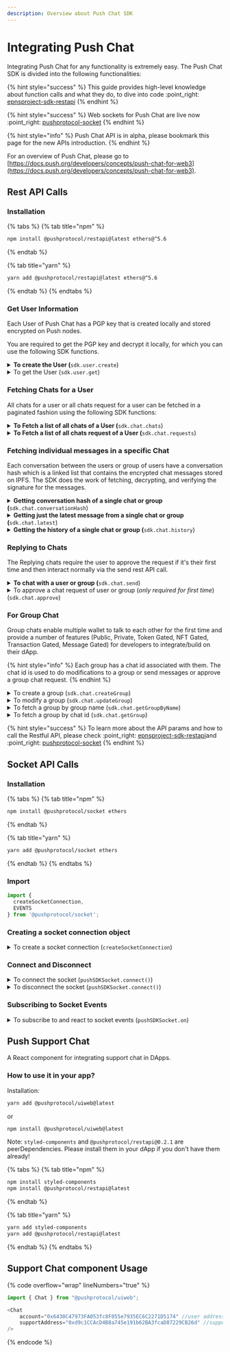 ```yaml
---
description: Overview about Push Chat SDK
---
```


# Integrating Push Chat

Integrating Push Chat for any functionality is extremely easy. The Push Chat SDK is divided into the following functionalities:

{% hint style="success" %}
This guide provides high-level knowledge about function calls and what they do, to dive into code :point\_right: [epnsproject-sdk-restapi](../developer-tooling/push-sdk/sdk-packages-details/epnsproject-sdk-restapi/ "mention")
{% endhint %}

{% hint style="success" %}
Web sockets for Push Chat are live now :point\_right: [pushprotocol-socket](../developer-tooling/push-sdk/sdk-packages-details/pushprotocol-socket/ "mention")
{% endhint %}

{% hint style="info" %}
Push Chat API is in alpha, please bookmark this page for the new APIs introduction.
{% endhint %}

For an overview of Push Chat, please go to [https://docs.push.org/developers/concepts/push-chat-for-web3](https://docs.push.org/developers/concepts/push-chat-for-web3).

## Rest API Calls

### Installation

{% tabs %}
{% tab title="npm" %}
```bash
npm install @pushprotocol/restapi@latest ethers@^5.6
```
{% endtab %}

{% tab title="yarn" %}
```bash
yarn add @pushprotocol/restapi@latest ethers@^5.6
```
{% endtab %}
{% endtabs %}

### Get User Information

Each User of Push Chat has a PGP key that is created locally and stored encrypted on Push nodes.&#x20;

You are required to get the PGP key and decrypt it locally, for which you can use the following SDK functions.

<details>

<summary><strong>To create the User (</strong><code>sdk.user.create</code>)</summary>

This function will create a new user and return the created user’s information, like the PGP keys. It takes as arguments the address of the wallet and the environment variable.

Read in detail [👉](https://emojipedia.org/backhand-index-pointing-right/) [initializing-user.md](../developer-tooling/push-sdk/sdk-packages-details/epnsproject-sdk-restapi/for-chat/initializing-user.md "mention")

</details>

<details>

<summary>To get the User (<code>sdk.user.get</code>)</summary>

This function will return all the user information, like the PGP keys. It takes as arguments the address of the wallet and the environment variable.

Read in detail [👉](https://emojipedia.org/backhand-index-pointing-right/) [initializing-user.md](../developer-tooling/push-sdk/sdk-packages-details/epnsproject-sdk-restapi/for-chat/initializing-user.md "mention")

</details>

### Fetching Chats for a User

All chats for a user or all chats request for a user can be fetched in a paginated fashion using the following SDK functions:

<details>

<summary><strong>To Fetch  a list of all chats of a User (</strong><code>sdk.chat.chats</code>)</summary>

This function returns all the latest chats from each address the caller is talking to. It’s used to build the inbox on a chat application for an address.

Read in detail [👉](https://emojipedia.org/backhand-index-pointing-right/) [fetching-chats.md](../developer-tooling/push-sdk/sdk-packages-details/epnsproject-sdk-restapi/for-chat/fetching-chats.md "mention")

</details>

<details>

<summary><strong>To Fetch a list of all chats request of a User (</strong><code>sdk.chat.requests</code>)</summary>

This function returns all the requests that wallet addresses sent to a particular address. In Push Chat, the receiver of the messages must always approve the request to start the chat with the other address.

Read in detail [👉](https://emojipedia.org/backhand-index-pointing-right/) [fetching-chats.md](../developer-tooling/push-sdk/sdk-packages-details/epnsproject-sdk-restapi/for-chat/fetching-chats.md "mention")

</details>

### Fetching individual messages in a specific Chat

Each conversation between the users or group of users have a conversation hash which is a linked list that contains the encrypted chat messages stored on IPFS. The SDK does the work of fetching, decrypting, and verifying the signature for the messages.

<details>

<summary><strong>Getting conversation hash of a single chat or group (</strong><code>sdk.chat.conversationHash</code>)</summary>

This function returns the conversation hash of the latest message exchanged between the user and the conversation.

Read in detail [👉](https://emojipedia.org/backhand-index-pointing-right/) [fetching-chats.md](../developer-tooling/push-sdk/sdk-packages-details/epnsproject-sdk-restapi/for-chat/fetching-chats.md "mention")

</details>

<details>

<summary><strong>Getting just the latest message from a single chat or group (</strong><code>sdk.chat.latest</code>)</summary>

This function takes as an argument the conversation hash from a message and then returns the message content decrypted.

Read in detail [👉](https://emojipedia.org/backhand-index-pointing-right/) [fetching-chats.md](../developer-tooling/push-sdk/sdk-packages-details/epnsproject-sdk-restapi/for-chat/fetching-chats.md "mention")

</details>

<details>

<summary><strong>Getting the history of a single chat or group (</strong><code>sdk.chat.history</code>)</summary>

This function takes in an argument as the conversation hash from a message and the pagination and then returns the message content decrypted.

Read in detail [👉](https://emojipedia.org/backhand-index-pointing-right/) [fetching-chats.md](../developer-tooling/push-sdk/sdk-packages-details/epnsproject-sdk-restapi/for-chat/fetching-chats.md "mention")

</details>

### Replying to Chats

The Replying chats require the user to approve the request if it's their first time and then interact normally via the send rest API call.

<details>

<summary><strong>To chat with a user or group (</strong><code>sdk.chat.send</code>)</summary>

Use this function to send messages to other addresses.

Read in detail [👉](https://emojipedia.org/backhand-index-pointing-right/) [sending-chat.md](../developer-tooling/push-sdk/sdk-packages-details/epnsproject-sdk-restapi/for-chat/sending-chat.md "mention")

</details>

<details>

<summary>To approve a chat request of user or group (<em>only required for first time</em>) (<code>sdk.chat.approve</code>)</summary>

When receiving a Request, call this function to approve the request so you can start talking back to the address.

Read in detail [👉](https://emojipedia.org/backhand-index-pointing-right/) [sending-chat.md](../developer-tooling/push-sdk/sdk-packages-details/epnsproject-sdk-restapi/for-chat/sending-chat.md "mention")

</details>

### For Group Chat

Group chats enable multiple wallet to talk to each other for the first time and provide a number of features (Public, Private, Token Gated, NFT Gated, Transaction Gated, Message Gated) for developers to integrate/build on their dApp.

{% hint style="info" %}
Each group has a chat id associated with them. The chat id is used to do modifications to a group or send messages or approve a group chat request.
{% endhint %}

<details>

<summary>To create a group (<code>sdk.chat.createGroup</code>)</summary>

Use this function to create group chat between multiple wallets.

Read in detail [👉](https://emojipedia.org/backhand-index-pointing-right/) [group-chat.md](../developer-tooling/push-sdk/sdk-packages-details/epnsproject-sdk-restapi/for-chat/group-chat.md "mention")

</details>

<details>

<summary>To modify a group (<code>sdk.chat.updateGroup</code>)</summary>

Use this function to modify a group name, description, members, etc.

Read in detail [👉](https://emojipedia.org/backhand-index-pointing-right/) [group-chat.md](../developer-tooling/push-sdk/sdk-packages-details/epnsproject-sdk-restapi/for-chat/group-chat.md "mention")

</details>

<details>

<summary>To fetch a group by group name (<code>sdk.chat.getGroupByName</code>)</summary>

To get info of the group including the chat id which is used to send messages in that group.

Read in detail [👉](https://emojipedia.org/backhand-index-pointing-right/) [group-chat.md](../developer-tooling/push-sdk/sdk-packages-details/epnsproject-sdk-restapi/for-chat/group-chat.md "mention")

</details>

<details>

<summary>To fetch a group by chat id (<code>sdk.chat.getGroup</code>)</summary>

To get info of the group including by providing chat id of the group.

Read in detail [👉](https://emojipedia.org/backhand-index-pointing-right/) [group-chat.md](../developer-tooling/push-sdk/sdk-packages-details/epnsproject-sdk-restapi/for-chat/group-chat.md "mention")

</details>

{% hint style="success" %}
To learn more about the API params and how to call the Restful API, please check :point\_right: [epnsproject-sdk-restapi](../developer-tooling/push-sdk/sdk-packages-details/epnsproject-sdk-restapi/ "mention")and :point\_right: [pushprotocol-socket](../developer-tooling/push-sdk/sdk-packages-details/pushprotocol-socket/ "mention")
{% endhint %}

## Socket API Calls

### Installation

{% tabs %}
{% tab title="npm" %}
```bash
npm install @pushprotocol/socket ethers
```
{% endtab %}

{% tab title="yarn" %}
```bash
yarn add @pushprotocol/socket ethers
```
{% endtab %}
{% endtabs %}

### Import

```typescript
import {
  createSocketConnection,
  EVENTS
} from '@pushprotocol/socket';
```

### **Creating a socket connection object**

<details>

<summary>To create a socket connection (<code>createSocketConnection</code>)</summary>

To create a socket connection and retain the variable.

```javascript
const pushSDKSocket = createSocketConnection({
    user: 'eip155:0xab16a96d359ec26a11e2c2b3d8f8b8942d5bfcdb',
    env: 'staging',
    socketType: 'chat',
    socketOptions: { autoConnect: true, reconnectionAttempts: 3 }
});
```

</details>

### Connect and Disconnect

<details>

<summary>To connect the socket (<code>pushSDKSocket.connect()</code>)</summary>

Establishes a socket connection to stream all incoming chat requests, messages, etc.

</details>

<details>

<summary>To disconnect the socket (<code>pushSDKSocket.connect()</code>)</summary>

Disconnects the socket connection.

</details>

### **Subscribing to Socket Events**

<details>

<summary>To subscribe to and react to socket events (<code>pushSDKSocket.on</code>)</summary>

* EVENTS.CONNECT - Whenever the socket is connected
* EVENTS.DISCONNECT - Whenever the socket is connected
* EVENTS.CHAT\_RECEIVED\_MESSAGE - Whenever the user recieves a message or chat requests

**Sample Code**

```javascript
pushSDKSocket.on(EVENTS.CONNECT, () => {

});

pushSDKSocket.on(EVENTS.DISCONNECT, () => {

});

pushSDKSocket.on(EVENT.CHAT_RECEIVED_MESSAGE, (message) => {
  // message is the message object data whenever a new message is received
});
```

</details>

## Push Support Chat

A React component for integrating support chat in DApps.

### How to use it in your app?

Installation:

```bash
yarn add @pushprotocol/uiweb@latest
```

or

```bash
npm install @pushprotocol/uiweb@latest
```

Note: `styled-components` and `@pushprotocol/restapi@0.2.1` are peerDependencies. Please install them in your dApp if you don't have them already!

{% tabs %}
{% tab title="npm" %}
```bash
npm install styled-components 
npm install @pushprotocol/restapi@latest
```
{% endtab %}

{% tab title="yarn" %}
```bash
yarn add styled-components
yarn add @pushprotocol/restapi@latest
```
{% endtab %}
{% endtabs %}

## Support Chat component Usage

{% code overflow="wrap" lineNumbers="true" %}
```typescript
import { Chat } from "@pushprotocol/uiweb";

<Chat 
    account="0x6430C47973FA053fc8F055e7935EC6C2271D5174" //user address             
    supportAddress="0xd9c1CCAcD4B8a745e191b62BA3fcaD87229CB26d" //support address          
/>
```
{% endcode %}
